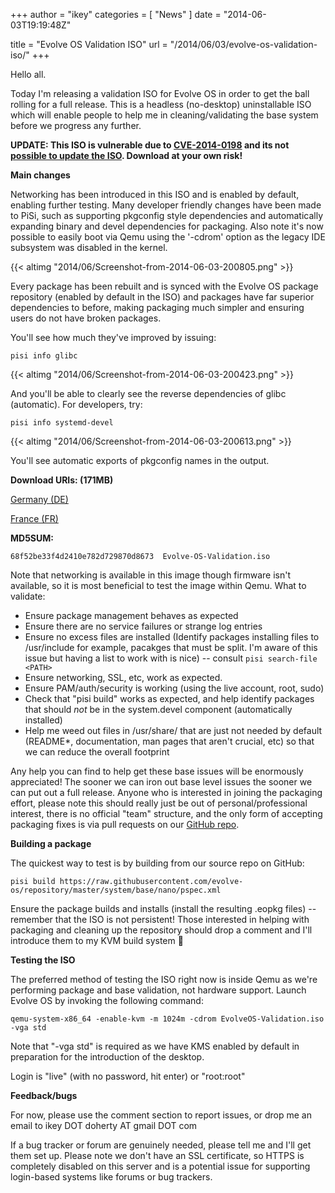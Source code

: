 +++
author = "ikey"
categories = [
"News"
]
date =  "2014-06-03T19:19:48Z"

title = "Evolve OS Validation ISO"
url = "/2014/06/03/evolve-os-validation-iso/"
+++

Hello all.

Today I'm releasing a validation ISO for Evolve OS in order to get the ball rolling for a full release. This is a headless (no-desktop) uninstallable ISO which will enable 
people to help me in cleaning/validating the base system before we progress any further.

**UPDATE: This ISO is vulnerable due to [CVE-2014-0198](http://cve.mitre.org/cgi-bin/cvename.cgi?name=CVE-2014-0198) and its not [possible to update the ISO](https://solus-project.com/project/os/issues/OS-4). Download at your own risk!**
<!--more-->

**Main changes**

Networking has been introduced in this ISO and is enabled by default, enabling further testing. Many developer friendly changes have been made to PiSi, such as supporting pkgconfig style dependencies and automatically expanding binary and devel dependencies for packaging. Also note it's now possible to easily boot via Qemu using the '-cdrom' option as the legacy IDE subsystem was disabled in the kernel.

{{< altimg "2014/06/Screenshot-from-2014-06-03-200805.png" >}}

Every package has been rebuilt and is synced with the Evolve OS package repository (enabled by default in the ISO) and packages have far superior dependencies 
to before, making packaging much simpler and ensuring users do not have broken packages.

You'll see how much they've improved by issuing:

```
pisi info glibc
```

{{< altimg "2014/06/Screenshot-from-2014-06-03-200423.png" >}}

And you'll be able to clearly see the reverse dependencies of glibc (automatic). For developers, try:

```
pisi info systemd-devel
```

{{< altimg "2014/06/Screenshot-from-2014-06-03-200613.png" >}}

You'll see automatic exports of pkgconfig names in the output.

**Download URIs: (171MB)**

[Germany (DE)](http://mirror.layerjet.com/evolveos/images/Evolve-OS-Validation.iso)

[France (FR)](http://mirror6.layerjet.com/evolveos/images/Evolve-OS-Validation.iso)

**MD5SUM:**

```
68f52be33f4d2410e782d729870d8673  Evolve-OS-Validation.iso
```

Note that networking is available in this image though firmware isn't available, so it is most beneficial to test the image within Qemu. What to validate:

* Ensure package management behaves as expected
* Ensure there are no service failures or strange log entries
* Ensure no excess files are installed (Identify packages installing files to /usr/include for example, pacakges that must be split. I'm aware of this issue but having a list to 
work with is nice) -- consult `pisi search-file <PATH>`
* Ensure networking, SSL, etc, work as expected.
* Ensure PAM/auth/security is working (using the live account, root, sudo)
* Check that "pisi build" works as expected, and help identify packages that should *not* be in the system.devel component (automatically installed)
* Help me weed out files in /usr/share/ that are just not needed by default (README*, documentation, man pages that aren't crucial, etc) so that we can reduce the 
overall footprint

Any help you can find to help get these base issues will be enormously appreciated! The sooner we can iron out base level issues the sooner we can put out a full release. 
Anyone who is interested in joining the packaging effort, please note this should really just be out of personal/professional interest, there is no official "team" structure, 
and the only form of accepting packaging fixes is via pull requests on our [GitHub repo](https://github.com/solus-project/repository).

**Building a package**

The quickest way to test is by building from our source repo on GitHub:

```
pisi build https://raw.githubusercontent.com/evolve-os/repository/master/system/base/nano/pspec.xml
```

Ensure the package builds and installs (install the resulting .eopkg files) -- remember that the ISO is not persistent! Those interested in helping with packaging and 
cleaning up the repository should drop a comment and I'll introduce them to my KVM build system 🙂

**Testing the ISO**

The preferred method of testing the ISO right now is inside Qemu as we're performing package and base validation, not hardware support. Launch Evolve OS by invoking 
the following command:

```
qemu-system-x86_64 -enable-kvm -m 1024m -cdrom EvolveOS-Validation.iso -vga std
```

Note that "-vga std" is required as we have KMS enabled by default in preparation for the introduction of the desktop.

Login is "live" (with no password, hit enter) or "root:root"

**Feedback/bugs**

For now, please use the comment section to report issues, or drop me an email to ikey DOT doherty AT gmail DOT com

If a bug tracker or forum are genuinely needed, please tell me and I'll get them set up. Please note we don't have an SSL certificate, so HTTPS is completely 
disabled on this server and is a potential issue for supporting login-based systems like forums or bug trackers.


